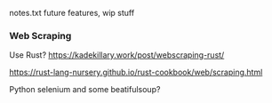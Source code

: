 notes.txt
future features, wip stuff

### Web Scraping

Use Rust?
https://kadekillary.work/post/webscraping-rust/

https://rust-lang-nursery.github.io/rust-cookbook/web/scraping.html


Python
selenium and some beatifulsoup?
